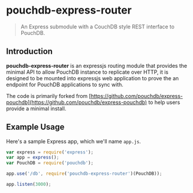 # pouchdb-express-router

> An Express submodule with a CouchDB style REST interface to PouchDB.

## Introduction

**pouchdb-express-router** is an expressjs routing module that provides the
minimal API to allow PouchDB instance to replicate over HTTP, it is designed
to be mounted into expressjs web application to prove the an endpoint for
PouchDB applications to sync with.

The code is primarily forked from [https://github.com/pouchdb/express-pouchdb](https://github.com/pouchdb/express-pouchdb) to help users provide a minimal install.

## Example Usage

Here's a sample Express app, which we'll name `app.js`.

```javascript
var express = require('express');
var app = express();
var PouchDB = require('pouchdb');

app.use('/db', require('pouchdb-express-router')(PouchDB));

app.listen(3000);
```
